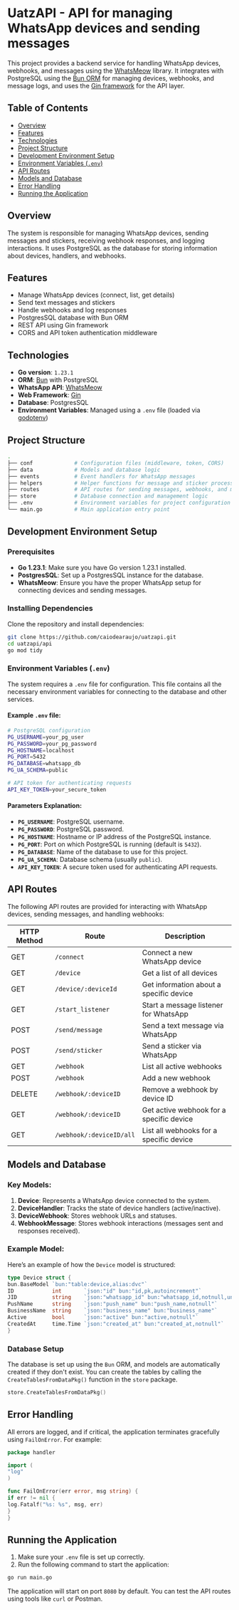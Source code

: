 # UatzAPI - API for managing WhatsApp devices and sending messages

This project provides a backend service for handling WhatsApp devices, webhooks, and messages using the [WhatsMeow](https://pkg.go.dev/go.mau.fi/whatsmeow) library. It integrates with PostgreSQL using the [Bun ORM](https://bun.uptrace.dev/) for managing devices, webhooks, and message logs, and uses the [Gin framework](https://gin-gonic.com/) for the API layer.

## Table of Contents
- [Overview](#overview)
- [Features](#features)
- [Technologies](#technologies)
- [Project Structure](#project-structure)
- [Development Environment Setup](#development-environment-setup)
- [Environment Variables (`.env`)](#environment-variables-env)
- [API Routes](#api-routes)
- [Models and Database](#models-and-database)
- [Error Handling](#error-handling)
- [Running the Application](#running-the-application)

## Overview

The system is responsible for managing WhatsApp devices, sending messages and stickers, receiving webhook responses, and logging interactions. It uses PostgreSQL as the database for storing information about devices, handlers, and webhooks.

## Features

- Manage WhatsApp devices (connect, list, get details)
- Send text messages and stickers
- Handle webhooks and log responses
- PostgresSQL database with Bun ORM
- REST API using Gin framework
- CORS and API token authentication middleware

## Technologies

- **Go version**: `1.23.1`
- **ORM**: [Bun](https://bun.uptrace.dev/) with PostgreSQL
- **WhatsApp API**: [WhatsMeow](https://pkg.go.dev/go.mau.fi/whatsmeow)
- **Web Framework**: [Gin](https://gin-gonic.com/)
- **Database**: PostgresSQL
- **Environment Variables**: Managed using a `.env` file (loaded via [godotenv](https://github.com/joho/godotenv))

## Project Structure

```bash
.
├── conf             # Configuration files (middleware, token, CORS)
├── data             # Models and database logic
├── events           # Event handlers for WhatsApp messages
├── helpers          # Helper functions for message and sticker processing
├── routes           # API routes for sending messages, webhooks, and managing devices
├── store            # Database connection and management logic
├── .env             # Environment variables for project configuration
└── main.go          # Main application entry point
```

## Development Environment Setup

### Prerequisites

- **Go 1.23.1**: Make sure you have Go version 1.23.1 installed.
- **PostgresSQL**: Set up a PostgresSQL instance for the database.
- **WhatsMeow**: Ensure you have the proper WhatsApp setup for connecting devices and sending messages.

### Installing Dependencies

Clone the repository and install dependencies:

```bash
git clone https://github.com/caiodearaujo/uatzapi.git
cd uatzapi/api
go mod tidy
```

### Environment Variables (`.env`)

The system requires a `.env` file for configuration. This file contains all the necessary environment variables for connecting to the database and other services.

#### Example `.env` file:

```bash
# PostgreSQL configuration
PG_USERNAME=your_pg_user
PG_PASSWORD=your_pg_password
PG_HOSTNAME=localhost
PG_PORT=5432
PG_DATABASE=whatsapp_db
PG_UA_SCHEMA=public

# API token for authenticating requests
API_KEY_TOKEN=your_secure_token
```

#### Parameters Explanation:

- **`PG_USERNAME`**: PostgreSQL username.
- **`PG_PASSWORD`**: PostgreSQL password.
- **`PG_HOSTNAME`**: Hostname or IP address of the PostgreSQL instance.
- **`PG_PORT`**: Port on which PostgreSQL is running (default is `5432`).
- **`PG_DATABASE`**: Name of the database to use for this project.
- **`PG_UA_SCHEMA`**: Database schema (usually `public`).
- **`API_KEY_TOKEN`**: A secure token used for authenticating API requests.

## API Routes

The following API routes are provided for interacting with WhatsApp devices, sending messages, and handling webhooks:

| HTTP Method | Route                          | Description                                  |
|-------------|--------------------------------|----------------------------------------------|
| GET         | `/connect`                     | Connect a new WhatsApp device                |
| GET         | `/device`                      | Get a list of all devices                    |
| GET         | `/device/:deviceId`            | Get information about a specific device      |
| GET         | `/start_listener`              | Start a message listener for WhatsApp        |
| POST        | `/send/message`                | Send a text message via WhatsApp             |
| POST        | `/send/sticker`                | Send a sticker via WhatsApp                  |
| GET         | `/webhook`                     | List all active webhooks                     |
| POST        | `/webhook`                     | Add a new webhook                            |
| DELETE      | `/webhook/:deviceID`           | Remove a webhook by device ID                |
| GET         | `/webhook/:deviceID`           | Get active webhook for a specific device     |
| GET         | `/webhook/:deviceID/all`       | List all webhooks for a specific device      |

## Models and Database

### Key Models:

1. **Device**: Represents a WhatsApp device connected to the system.
2. **DeviceHandler**: Tracks the state of device handlers (active/inactive).
3. **DeviceWebhook**: Stores webhook URLs and statuses.
4. **WebhookMessage**: Stores webhook interactions (messages sent and responses received).

### Example Model:

Here’s an example of how the `Device` model is structured:

```go
type Device struct {
bun.BaseModel `bun:"table:device,alias:dvc"`
ID            int       `json:"id" bun:"id,pk,autoincrement"`
JID           string    `json:"whatsapp_id" bun:"whatsapp_id,notnull,unique"`
PushName      string    `json:"push_name" bun:"push_name,notnull"`
BusinessName  string    `json:"business_name" bun:"business_name"`
Active        bool      `json:"active" bun:"active,notnull"`
CreatedAt     time.Time `json:"created_at" bun:"created_at,notnull"`
}
```

### Database Setup

The database is set up using the `Bun` ORM, and models are automatically created if they don't exist. You can create the tables by calling the `CreateTablesFromDataPkg()` function in the `store` package.

```go
store.CreateTablesFromDataPkg()
```

## Error Handling

All errors are logged, and if critical, the application terminates gracefully using `FailOnError`. For example:

```go
package handler

import (
"log"
)

func FailOnError(err error, msg string) {
if err != nil {
log.Fatalf("%s: %s", msg, err)
}
}
```

## Running the Application

1. Make sure your `.env` file is set up correctly.
2. Run the following command to start the application:

```bash
go run main.go
```

The application will start on port `8080` by default. You can test the API routes using tools like `curl` or Postman.